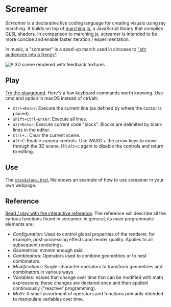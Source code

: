 # Screamer
*Screamer* is a declarative live coding language for creating visuals using ray marching. It builds on top of [marching.js](https://charlieroberts.github.io/marching), a JavaScript library that compiles GLSL shaders. In comparison to marching.js, screamer is intended to be more concise and enable faster iteration / experimentation.

In music, a "screamer" is a sped-up march used in circuses to ["stir audiences into a frenzy"](https://en.wikipedia.org/wiki/Screamer_(march)).

![A 3D scene rendered with feedback textures](https://github.com/user-attachments/assets/f78fd4cb-4e18-4fc3-932b-030ccd2dae18)

## Play
[Try the playground](https://charlieroberts.github.io/screamer/playground). Here's a few keyboard commands worth knowing. Use cmd and option in macOS instead of ctrl/alt:

- `Ctrl+Enter`: Execute the current line (as defined by where the cursor is placed).
- `Shift+Ctrl+Enter`: Execute all lines.
- `Alt+Enter`: Execute current code "block". Blocks are delimited by blank lines in the editor. 
- `Ctrl+.`: Clear the current scene.
- `Alt+C`: Enable camera controls. Use WASD + the arrow keys to move through the 3D scene. Hit `Alt+C` again to disable the controls and return to editing.

## Use
The [`standalone.html`](https://charlieroberts.github.io/screamer/standalone.html) file shows an example of how to use screamer in your own webpage. 

## Reference
[Read / play with the interactive reference](https://charlieroberts.github.io/screamer-docs/index.html). The reference will describe all the various functions found in screamer. In general, its main programmatic elements are:

- *Configuration*: Used to control global properties of the renderer, for example, post-processing effects and render quality. Applies to all subsequent renderings.
- *Geometries*: mmmm enough said
- *Combinators*: Operators used to combine geometries or to nest combinators.
- *Modifications*: Single-character operators to transform geometries and combinators in various ways.
- *Variables*: Values that change over time that can be modified with math expressions; these changes are declared once and then applied continuously ("reactive" programming).
- *Math*: A small assortment of operators and functions primarily intended to manipulate variables over time.
